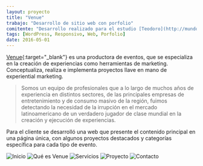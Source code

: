 ```yaml
---
layout: proyecto
title: "Venue"
trabajo: "Desarrollo de sitio web con porfolio"
comitente: "Desarrollo realizado para el estudio [Teodoro](http://mundoteodoro.com)."
tags: [WordPress, Responsivo, Web, Porfolio]
date: 2016-05-01
---
```


[Venue](http://www.venue.com.ar/){:target="_blank"} es una productora de eventos, que se especializa en la creación de experiencias como herramientas de marketing. Conceptualiza, realiza e implementa proyectos llave en mano de experiential marketing.

> Somos un equipo de profesionales que a lo largo de muchos años de experiencia en distintos sectores, de las principales empresas de entretenimiento y de consumo masivo de la región, fuimos detectando la necesidad de la irrupción en el mercado latinoamericano de un verdadero jugador de clase mundial en la creación y ejecución de experiencias.

Para el cliente se desarrolló una web que presente el contenido principal en una página única, con algunos proyectos destacados y categorías específica para cada tipo de evento.

<div class="carousel">
    <img src="{{ site.baseurl }}/img/2016_venue1.jpg" alt="Inicio" />
    <img src="{{ site.baseurl }}/img/2016_venue2.jpg" alt="Qué es Venue" />
    <img src="{{ site.baseurl }}/img/2016_venue3.jpg" alt="Servicios" />
    <img src="{{ site.baseurl }}/img/2016_venue4.jpg" alt="Proyecto" />
    <img src="{{ site.baseurl }}/img/2016_venue5.jpg" alt="Contacto" />
</div>
